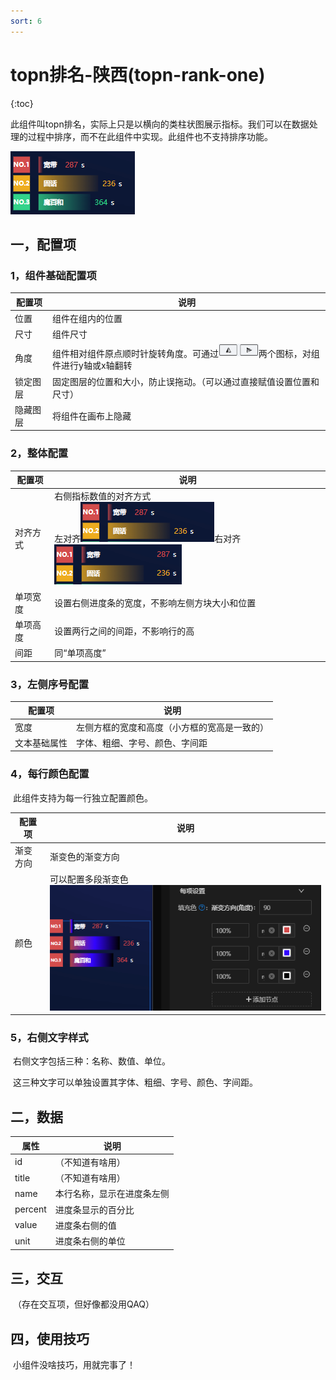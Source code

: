 ```yaml
---
sort: 6
---
```


# topn排名-陕西(topn-rank-one)

{:toc}

​		此组件叫topn排名，实际上只是以横向的类柱状图展示指标。我们可以在数据处理的过程中排序，而不在此组件中实现。此组件也不支持排序功能。

![04](.\images-topn-rank-one\04.png)

## 一，配置项

### 1，组件基础配置项

| 配置项   | 说明                                                         |
| -------- | ------------------------------------------------------------ |
| 位置     | 组件在组内的位置                                             |
| 尺寸     | 组件尺寸                                                     |
| 角度     | 组件相对组件原点顺时针旋转角度。可通过<img src=".\images-topn-rank-one\01.png" alt="01" style="zoom:65%;" />两个图标，对组件进行y轴或x轴翻转 |
| 锁定图层 | 固定图层的位置和大小，防止误拖动。（可以通过直接赋值设置位置和尺寸） |
| 隐藏图层 | 将组件在画布上隐藏                                           |

### 2，整体配置

| 配置项   | 说明                                                         |
| -------- | ------------------------------------------------------------ |
| 对齐方式 | 右侧指标数值的对齐方式<br />左对齐![02](.\images-topn-rank-one\02.png)右对齐![03](.\images-topn-rank-one\03.png) |
| 单项宽度 | 设置右侧进度条的宽度，不影响左侧方块大小和位置               |
| 单项高度 | 设置两行之间的间距，不影响行的高                             |
| 间距     | 同“单项高度”                                                 |

### 3，左侧序号配置

| 配置项       | 说明                                         |
| ------------ | -------------------------------------------- |
| 宽度         | 左侧方框的宽度和高度（小方框的宽高是一致的） |
| 文本基础属性 | 字体、粗细、字号、颜色、字间距               |

### 4，每行颜色配置

​		此组件支持为每一行独立配置颜色。

| 配置项   | 说明                                                   |
| -------- | ------------------------------------------------------ |
| 渐变方向 | 渐变色的渐变方向                                       |
| 颜色     | 可以配置多段渐变色![05](.\images-topn-rank-one\05.png) |

### 5，右侧文字样式

​		右侧文字包括三种：名称、数值、单位。

​		这三种文字可以单独设置其字体、粗细、字号、颜色、字间距。

## 二，数据

| 属性    | 说明                       |
| ------- | -------------------------- |
| id      | （不知道有啥用）           |
| title   | （不知道有啥用）           |
| name    | 本行名称，显示在进度条左侧 |
| percent | 进度条显示的百分比         |
| value   | 进度条右侧的值             |
| unit    | 进度条右侧的单位           |

## 三，交互

​		（存在交互项，但好像都没用QAQ）

## 四，使用技巧

​		小组件没啥技巧，用就完事了！